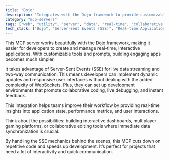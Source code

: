 ```yaml
---
title: "Dojo"
description: "Integrates with the Dojo framework to provide customizable tools and prompts for real-time, interactive development environments using Server-Sent Events."
category: "mcp-servers"
tags: ["web", "utility", "server", "data", "real-time", "collaborative coding", "live debugging", "interactive dashboards", "multiplayer gaming", "synchronization"]
tech_stack: ["Dojo", "Server-Sent Events (SSE)", "Real-time Applications", "Interactive Development Environments", "Collaborative Editing Tools"]
---
```


This MCP server works beautifully with the Dojo framework, making it easier for developers to create and manage real-time, interactive applications. With customizable tools and prompts, building engaging apps becomes much simpler.

It takes advantage of Server-Sent Events (SSE) for live data streaming and two-way communication. This means developers can implement dynamic updates and responsive user interfaces without dealing with the added complexity of WebSockets. Plus, they can set up development environments that promote collaborative coding, live debugging, and instant feedback.

This integration helps teams improve their workflow by providing real-time insights into application state, performance metrics, and user interactions. 

Think about the possibilities: building interactive dashboards, multiplayer gaming platforms, or collaborative editing tools where immediate data synchronization is crucial.

By handling the SSE mechanics behind the scenes, this MCP cuts down on repetitive code and speeds up development. It’s perfect for projects that need a lot of interactivity and quick communication.